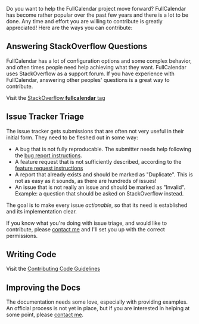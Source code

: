 Do you want to help the FullCalendar project move forward? FullCalendar has become rather popular over the past few years and there is a lot to be done. Any time and effort you are willing to contribute is greatly appreciated! Here are the ways you can contribute:


## Answering StackOverflow Questions

FullCalendar has a lot of configuration options and some complex behavior, and often times people need help achieving what they want. FullCalendar uses StackOverflow as a support forum. If you have experience with FullCalendar, answering other peoples' questions is a great way to contribute.

Visit the [StackOverflow **fullcalendar** tag](http://stackoverflow.com/questions/tagged/fullcalendar)


## Issue Tracker Triage

The issue tracker gets submissions that are often not very useful in their initial form. They need to be fleshed out in some way:

- A bug that is not fully reproducable. The submitter needs help following the [bug report instructions](Reporting-Bugs).
- A feature request that is not sufficiently described, according to the [feature request instructions](Requesting-Features)
- A report that already exists and should be marked as "Duplicate". This is not as easy as it sounds, as there are hundreds of issues!
- An issue that is not really an issue and should be marked as "Invalid". Example: a question that should be asked on StackOverflow instead.

The goal is to make every issue *actionable*, so that its need is established and its implementation clear.

If you know what you're doing with issue triage, and would like to contribute, please [contact me](../../contact/) and I'll set you up with the correct permissions.


## Writing Code

Visit the [Contributing Code Guidelines](https://github.com/arshaw/fullcalendar/wiki/Contributing-Code)


## Improving the Docs

The documentation needs some love, especially with providing examples. An official process is not yet in place, but if you are interested in helping at some point, please [contact me](../../contact/).